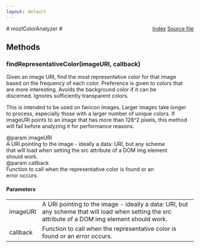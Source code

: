 ```yaml
---
layout: default
---
```

<div class='links' style='float:right'><a href="../index.html">Index</a>
<a href="http://dxr.mozilla.org/mozilla-central/source/toolkit/components/places/mozIColorAnalyzer.idl">Source file</a>
</div>
# mozIColorAnalyzer #

## Methods ##

### findRepresentativeColor(imageURI, callback) ###
  
Given an image URI, find the most representative color for that image  
based on the frequency of each color.  Preference is given to colors that  
are more interesting.  Avoids the background color if it can be  
discerned.  Ignores sufficiently transparent colors.  
  
This is intended to be used on favicon images.  Larger images take longer  
to process, especially those with a larger number of unique colors.  If  
imageURI points to an image that has more than 128^2 pixels, this method  
will fail before analyzing it for performance reasons.  
  
@param imageURI  
       A URI pointing to the image - ideally a data: URI, but any scheme  
       that will load when setting the src attribute of a DOM img element  
       should work.  
@param callback  
       Function to call when the representative color is found or an  
       error occurs.  
  

#### Parameters ####

<table>

<tr>
<td>imageURI</td>
<td>       A URI pointing to the image - ideally a data: URI, but any scheme  
       that will load when setting the src attribute of a DOM img element  
       should work.  
</td>
</tr>

<tr>
<td>callback</td>
<td>       Function to call when the representative color is found or an  
       error occurs.  
</td>
</tr>

</table>
